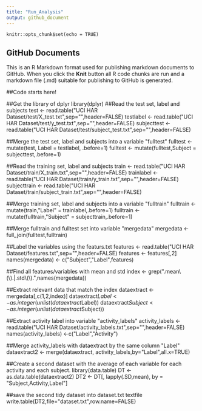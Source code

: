 ```yaml
---
title: "Run_Analysis"
output: github_document
---
```


```{r setup, include=FALSE}
knitr::opts_chunk$set(echo = TRUE)
```

## GitHub Documents

This is an R Markdown format used for publishing markdown documents to GitHub. When you click the **Knit** button all R code chunks are run and a markdown file (.md) suitable for publishing to GitHub is generated.

##Code starts here!

##Get the library of dplyr 
library(dplyr)
##Read the test set, label and subjects
test <- read.table("UCI HAR Dataset/test/X_test.txt",sep="",header=FALSE)
testlabel <- read.table("UCI HAR Dataset/test/y_test.txt",sep="",header=FALSE)
subjecttest <- read.table("UCI HAR Dataset/test/subject_test.txt",sep="",header=FALSE)

##Merge the test set, label and subjects into a variable "fulltest"
fulltest <- mutate(test, Label = testlabel, .before=1)
fulltest <- mutate(fulltest,Subject = subjecttest,.before=1)

##Read the training set, label and subjects
train <- read.table("UCI HAR Dataset/train/X_train.txt",sep="",header=FALSE)
trainlabel <- read.table("UCI HAR Dataset/train/y_train.txt",sep="",header=FALSE)
subjecttrain <- read.table("UCI HAR Dataset/train/subject_train.txt",sep="",header=FALSE)

##Merge training set, label and subjects into a variable "fulltrain"
fulltrain <- mutate(train,"Label" = trainlabel,.before=1)
fulltrain <- mutate(fulltrain,"Subject" = subjecttrain,.before=1)

##Merge fulltrain and fulltest set into variable "mergedata"
mergedata <- full_join(fulltest,fulltrain)

##Label the variables using the featurs.txt
features <- read.table("UCI HAR Dataset/features.txt",sep="",header=FALSE)
features <- features[,2]
names(mergedata) <- c("Subject","Label",features)

##Find all features/variables with mean and std
index <- grep(".mean\\(\\).|.std\\(\\).",names(mergedata))

##Extract relevant data that match the index
dataextract <- mergedata[,c(1,2,index)]
dataextract$Label <- as.integer(unlist(dataextract$Label))
dataextract$Subject <- as.integer(unlist(dataextract$Subject))


##Extract activity label into variable "activity_labels"
activity_labels <- read.table("UCI HAR Dataset/activity_labels.txt",sep="",header=FALSE)
names(activity_labels) <-c("Label","Activity")

##Merge activity_labels with dataextract by the same column "Label"
dataextract2 <- merge(dataextract, activity_labels,by="Label",all.x=TRUE)

##Create a second dataset with the average of each variable for each activity and each subject.
library(data.table)
DT <- as.data.table(dataextract2)
DT2 <- DT[, lapply(.SD,mean), by = "Subject,Activity,Label"]

##save the second tidy dataset into dataset.txt textfile
write.table(DT2,file="dataset.txt",row.name=FALSE)